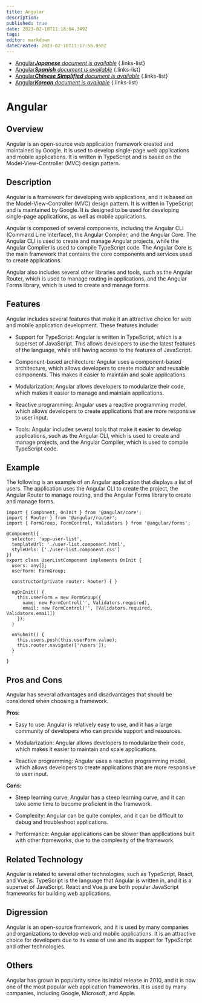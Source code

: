 ```yaml
---
title: Angular
description: 
published: true
date: 2023-02-10T11:18:04.349Z
tags: 
editor: markdown
dateCreated: 2023-02-10T11:17:56.958Z
---
```


- [Angular***Japanese** document is available*](/ja/Knowledge-base/Dictionary/angular)
{.links-list}
- [Angular***Spanish** document is available*](/es/Knowledge-base/Dictionary/angular)
{.links-list}
- [Angular***Chinese Simplified** document is available*](/zh/Knowledge-base/Dictionary/angular)
{.links-list}
- [Angular***Korean** document is available*](/ko/Knowledge-base/Dictionary/angular)
{.links-list}


# Angular

## Overview
Angular is an open-source web application framework created and maintained by Google. It is used to develop single-page web applications and mobile applications. It is written in TypeScript and is based on the Model-View-Controller (MVC) design pattern.

## Description
Angular is a framework for developing web applications, and it is based on the Model-View-Controller (MVC) design pattern. It is written in TypeScript and is maintained by Google. It is designed to be used for developing single-page applications, as well as mobile applications.

Angular is composed of several components, including the Angular CLI (Command Line Interface), the Angular Compiler, and the Angular Core. The Angular CLI is used to create and manage Angular projects, while the Angular Compiler is used to compile TypeScript code. The Angular Core is the main framework that contains the core components and services used to create applications.

Angular also includes several other libraries and tools, such as the Angular Router, which is used to manage routing in applications, and the Angular Forms library, which is used to create and manage forms.

## Features
Angular includes several features that make it an attractive choice for web and mobile application development. These features include:

- Support for TypeScript: Angular is written in TypeScript, which is a superset of JavaScript. This allows developers to use the latest features of the language, while still having access to the features of JavaScript.

- Component-based architecture: Angular uses a component-based architecture, which allows developers to create modular and reusable components. This makes it easier to maintain and scale applications.

- Modularization: Angular allows developers to modularize their code, which makes it easier to manage and maintain applications.

- Reactive programming: Angular uses a reactive programming model, which allows developers to create applications that are more responsive to user input.

- Tools: Angular includes several tools that make it easier to develop applications, such as the Angular CLI, which is used to create and manage projects, and the Angular Compiler, which is used to compile TypeScript code.

## Example
The following is an example of an Angular application that displays a list of users. The application uses the Angular CLI to create the project, the Angular Router to manage routing, and the Angular Forms library to create and manage forms.

```
import { Component, OnInit } from '@angular/core';
import { Router } from '@angular/router';
import { FormGroup, FormControl, Validators } from '@angular/forms';

@Component({
  selector: 'app-user-list',
  templateUrl: './user-list.component.html',
  styleUrls: ['./user-list.component.css']
})
export class UserListComponent implements OnInit {
  users: any[];
  userForm: FormGroup;

  constructor(private router: Router) { }

  ngOnInit() {
    this.userForm = new FormGroup({
      name: new FormControl('', Validators.required),
      email: new FormControl('', [Validators.required, Validators.email])
    });
  }

  onSubmit() {
    this.users.push(this.userForm.value);
    this.router.navigate(['/users']);
  }

}
```

## Pros and Cons
Angular has several advantages and disadvantages that should be considered when choosing a framework.

**Pros:**

- Easy to use: Angular is relatively easy to use, and it has a large community of developers who can provide support and resources.

- Modularization: Angular allows developers to modularize their code, which makes it easier to maintain and scale applications.

- Reactive programming: Angular uses a reactive programming model, which allows developers to create applications that are more responsive to user input.

**Cons:**

- Steep learning curve: Angular has a steep learning curve, and it can take some time to become proficient in the framework.

- Complexity: Angular can be quite complex, and it can be difficult to debug and troubleshoot applications.

- Performance: Angular applications can be slower than applications built with other frameworks, due to the complexity of the framework.

## Related Technology
Angular is related to several other technologies, such as TypeScript, React, and Vue.js. TypeScript is the language that Angular is written in, and it is a superset of JavaScript. React and Vue.js are both popular JavaScript frameworks for building web applications.

## Digression
Angular is an open-source framework, and it is used by many companies and organizations to develop web and mobile applications. It is an attractive choice for developers due to its ease of use and its support for TypeScript and other technologies.

## Others
Angular has grown in popularity since its initial release in 2010, and it is now one of the most popular web application frameworks. It is used by many companies, including Google, Microsoft, and Apple.